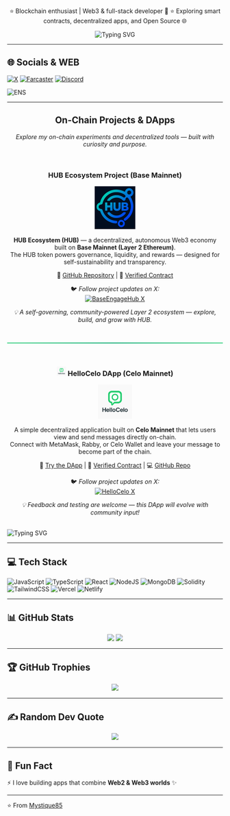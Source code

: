 <!-- Static text in one line -->
<p align="center">
⭐ Blockchain enthusiast | Web3 & full-stack developer 🌱 ⭐ Exploring smart contracts, decentralized apps, and Open Source 🌐
</p>

<!-- Typing effect for welcome message -->
<p align="center">
  <img src="https://readme-typing-svg.herokuapp.com?font=Courier+Prime&weight=700&size=28&pause=800&color=FFFFFF&center=true&vCenter=true&width=700&lines=Welcome+to+my+GitHub+profile!" alt="Typing SVG" />
</p>

---

## 🌐 Socials & WEB

[![X](https://img.shields.io/badge/Twitter-%231DA1F2.svg?logo=Twitter&logoColor=white)](https://x.com/AirdropsXPay)
[![Farcaster](https://img.shields.io/badge/Farcaster-7B3FE4?logo=farcaster&logoColor=white)](https://farcaster.xyz/mysticpol.eth)
[![Discord](https://img.shields.io/badge/Discord-%235865F2.svg?logo=discord&logoColor=white)](https://discord.gg/6sMKzMMH8J)

![ENS](https://img.shields.io/badge/ENS-mysticpol.eth-blue?logo=ethereum)

---

<h2 align="center">On-Chain Projects & DApps</h2>

<p align="center">
  <em>Explore my on-chain experiments and decentralized tools — built with curiosity and purpose.</em>
</p>

<br/>

<!-- PROJECT 1: HUB ECOSYSTEM -->
<div align="center">
  <h3>HUB Ecosystem Project (Base Mainnet)</h3>
  <img src="https://raw.githubusercontent.com/Mystique85/HUB-Ecosystem-Project/main/assets/token.icon.png" alt="HUB Token Logo" width="100" height="100"/>

  <p>
    <strong>HUB Ecosystem (HUB)</strong> — a decentralized, autonomous Web3 economy built on <b>Base Mainnet (Layer 2 Ethereum)</b>.<br/>
    The HUB token powers governance, liquidity, and rewards — designed for self-sustainability and transparency.
  </p>

  <p>
    🔗 <a href="https://github.com/Mystique85/HUB-Ecosystem-Project" target="_blank" rel="noopener noreferrer">GitHub Repository</a> |
    🧾 <a href="https://basescan.org/address/0x58EFDe38eF2B12392BFB3dc4E503493C46636B3E" target="_blank" rel="noopener noreferrer">Verified Contract</a>
  </p>

  <p>
    🐦 <em>Follow project updates on X:</em><br/>
    <a href="https://x.com/BaseEngageHub" target="_blank" rel="noopener noreferrer">
      <img src="https://img.shields.io/badge/@BaseEngageHub-%231DA1F2.svg?style=for-the-badge&logo=X&logoColor=white" alt="BaseEngageHub X"/>
    </a>
  </p>

  <em>💡 A self-governing, community-powered Layer 2 ecosystem — explore, build, and grow with HUB.</em>
</div>

<br/>

<hr style="height: 2px; border: none; background: linear-gradient(to right, #35D07F, #00A86B, #35D07F);" />

<br/>

<!-- PROJECT 2: HELLOCELO -->
<div align="center">
  <h3><img src="https://raw.githubusercontent.com/Mystique85/HelloCelo/main/logohellocelo.png" alt="Celo Logo" width="22"/> HelloCelo DApp (Celo Mainnet)</h3>
  <img src="https://raw.githubusercontent.com/Mystique85/HelloCelo/main/logohellocelo.png" alt="HelloCelo Logo" width="80" height="80"/>

  <p>
    A simple decentralized application built on <b>Celo Mainnet</b> that lets users view and send messages directly on-chain.<br/>
    Connect with MetaMask, Rabby, or Celo Wallet and leave your message to become part of the chain.
  </p>

  <p>
    🔗 <a href="https://mystique85.github.io/HelloCelo/" target="_blank" rel="noopener noreferrer">Try the DApp</a> |
    🧾 <a href="https://celo.blockscout.com/address/0x88Fd392bC4d948DaD1d27B73cad89fF34507EA9B?tab=contract" target="_blank" rel="noopener noreferrer">Verified Contract</a> |
    💻 <a href="https://github.com/Mystique85/HelloCelo" target="_blank" rel="noopener noreferrer">GitHub Repo</a>
  </p>

  <p>
    🐦 <em>Follow project updates on X:</em><br/>
    <a href="https://x.com/HelloCelo_HC" target="_blank" rel="noopener noreferrer">
      <img src="https://img.shields.io/badge/@HelloCelo_HC-%231DA1F2.svg?style=for-the-badge&logo=X&logoColor=white" alt="HelloCelo X"/>
    </a>
  </p>

  <em>💡 Feedback and testing are welcome — this DApp will evolve with community input!</em>
</div>

<br/>

<img src="https://readme-typing-svg.herokuapp.com?font=Courier+Prime&weight=700&size=24&pause=800&color=FFFFFF&center=true&vCenter=true&width=700&lines=You+can+help+build+activity+on+Base+%26+Celo!" alt="Typing SVG" />

---

## 💻 Tech Stack

![JavaScript](https://img.shields.io/badge/javascript-%23323330.svg?style=for-the-badge&logo=javascript&logoColor=%23F7DF1E)
![TypeScript](https://img.shields.io/badge/typescript-%23007ACC.svg?style=for-the-badge&logo=typescript&logoColor=white)
![React](https://img.shields.io/badge/react-%2320232a.svg?style=for-the-badge&logo=react&logoColor=%2361DAFB)
![NodeJS](https://img.shields.io/badge/node.js-6DA55F?style=for-the-badge&logo=node.js&logoColor=white)
![MongoDB](https://img.shields.io/badge/MongoDB-%234ea94b.svg?style=for-the-badge&logo=mongodb&logoColor=white)
![Solidity](https://img.shields.io/badge/Solidity-%23363636.svg?style=for-the-badge&logo=solidity&logoColor=white)
![TailwindCSS](https://img.shields.io/badge/tailwindcss-%2338B2AC.svg?style=for-the-badge&logo=tailwind-css&logoColor=white)
![Vercel](https://img.shields.io/badge/vercel-%23000000.svg?style=for-the-badge&logo=vercel&logoColor=white)
![Netlify](https://img.shields.io/badge/netlify-%2300C7B7.svg?style=for-the-badge&logo=netlify&logoColor=white)

---

## 📊 GitHub Stats

<p align="center">
  <img src="https://github-readme-stats.vercel.app/api?username=Mystique85&theme=radical&hide_border=false&include_all_commits=true&count_private=true" height="160" />
  <img src="https://github-readme-streak-stats.herokuapp.com/?user=Mystique85&theme=radical&hide_border=false" height="160" />
</p>

---

## 🏆 GitHub Trophies

<p align="center">
  <img src="https://github-profile-trophy.vercel.app/?username=Mystique85&theme=radical&no-frame=false&no-bg=true&margin-w=4" />
</p>

---

## ✍️ Random Dev Quote

<p align="center">
  <img src="https://quotes-github-readme.vercel.app/api?type=horizontal&theme=radical" />
</p>

---

## 🔗 Fun Fact

⚡ I love building apps that combine **Web2 & Web3 worlds** ✨

---

⭐️ From [Mystique85](https://github.com/Mystique85)
